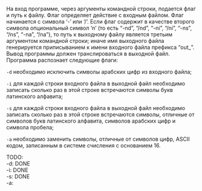 На вход программе, через аргументы командной строки, подается флаг и путь к файлу.
Флаг определяет действие с входным файлом. Флаг начинается с символа ‘-’ или ‘/’.
Если флаг содержит в качестве второго символа опциональный символ ‘n’ (то есть
“-nd”, “/nd”, “-ni”, “/ni”, “-ns”, “/ns”, “-na”, “/na”), то путь к выходному файлу является
третьим аргументом командной строки; иначе имя выходного файла генерируется
приписыванием к имени входного файла префикса “out_”. Вывод программы должен
транслироваться в выходной файл. Программа распознает следующие флаги:  

`-d` необходимо исключить символы арабских цифр из входного файла;   

`-i` для каждой строки входного файла в выходной файл необходимо записать 
сколько раз в этой строке встречаются символы букв латинского алфавита;   

`-s` для каждой строки входного файла в выходной файл необходимо записать 
сколько раз в этой строке встречаются символы, отличные от символов букв
латинского алфавита, символов арабских цифр и символа пробела;

`-a` необходимо заменить символы, отличные от символов цифр, ASCII кодом,
записанным в системе счисления с основанием 16.

TODO:  
-d: DONE  
-i: DONE  
-s: DONE  
-a:   
